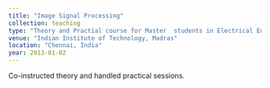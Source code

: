 ```yaml
---
title: "Image Signal Processing"
collection: teaching
type: "Theory and Practial course for Master  students in Electrical Engineering"
venue: "Indian Institute of Technology, Madras"
location: "Chennai, India"
year: 2013-01-02
---
```

Co-instructed theory and handled practical sessions.
